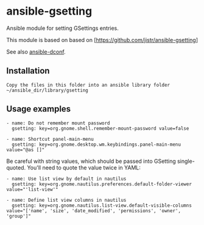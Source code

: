 ansible-gsetting
================

Ansible module for setting GSettings entries.

This module is based on based on [https://github.com/jistr/ansible-gsetting]

See also
[ansible-dconf](https://github.com/jistr/ansible-dconf).

Installation
------------

    Copy the files in this folder into an ansible library folder ~/ansible_dir/library/gsetting

Usage examples
--------------

    - name: Do not remember mount password
      gsetting: key=org.gnome.shell.remember-mount-password value=false

    - name: Shortcut panel-main-menu
      gsetting: key=org.gnome.desktop.wm.keybindings.panel-main-menu value="@as []"

Be careful with string values, which should be passed into GSetting
single-quoted. You'll need to quote the value twice in YAML:

    - name: Use list view by default in nautilus
      gsetting: key=org.gnome.nautilus.preferences.default-folder-viewer value="'list-view'"

    - name: Define list view columns in nautilus
      gsetting: key=org.gnome.nautilus.list-view.default-visible-columns value="['name', 'size', 'date_modified', 'permissions', 'owner', 'group']"
